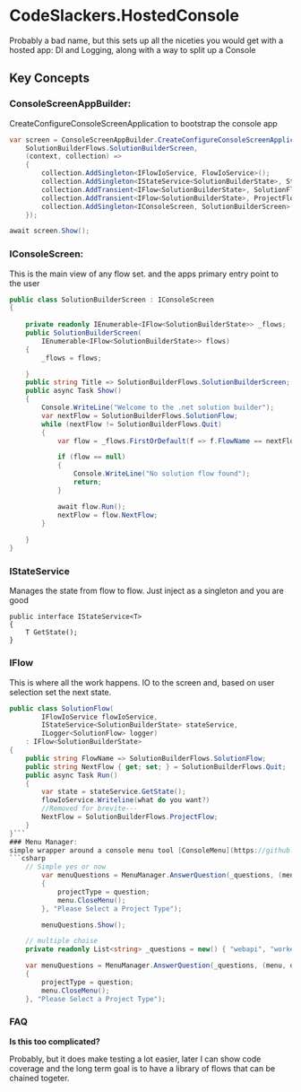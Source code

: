 # CodeSlackers.HostedConsole
Probably a bad name, but this sets up all the niceties you would get with a hosted app: DI and Logging, along with a way to split up a Console

## Key Concepts
### ConsoleScreenAppBuilder: 
CreateConfigureConsoleScreenApplication to bootstrap the console app 
```csharp
var screen = ConsoleScreenAppBuilder.CreateConfigureConsoleScreenApplication(
    SolutionBuilderFlows.SolutionBuilderScreen,
    (context, collection) =>
    {
        collection.AddSingleton<IFlowIoService, FlowIoService>();
        collection.AddSingleton<IStateService<SolutionBuilderState>, StateService>();
        collection.AddTransient<IFlow<SolutionBuilderState>, SolutionFlow>();
        collection.AddTransient<IFlow<SolutionBuilderState>, ProjectFlow>();
        collection.AddSingleton<IConsoleScreen, SolutionBuilderScreen>();
    });

await screen.Show();

```

### IConsoleScreen: 
This is the main view of any flow set.  and the apps primary entry point to the user
```csharp
public class SolutionBuilderScreen : IConsoleScreen
{
    
    private readonly IEnumerable<IFlow<SolutionBuilderState>> _flows;
    public SolutionBuilderScreen(
        IEnumerable<IFlow<SolutionBuilderState>> flows)
    {
        _flows = flows;

    }
    public string Title => SolutionBuilderFlows.SolutionBuilderScreen;
    public async Task Show()
    {
        Console.WriteLine("Welcome to the .net solution builder");
        var nextFlow = SolutionBuilderFlows.SolutionFlow;
        while (nextFlow != SolutionBuilderFlows.Quit)
        {
            var flow = _flows.FirstOrDefault(f => f.FlowName == nextFlow);

            if (flow == null)
            {
                Console.WriteLine("No solution flow found");
                return;
            }

            await flow.Run();
            nextFlow = flow.NextFlow;
        }
        
    }
}
```
### IStateService
Manages the state from flow to flow. Just inject as a singleton and you are good
```chsarp
public interface IStateService<T>
{
    T GetState();
}
```
### IFlow
This is where all the work happens. IO to the screen and, based on user selection set the next state.

```csharp
public class SolutionFlow(
        IFlowIoService flowIoService, 
        IStateService<SolutionBuilderState> stateService,
        ILogger<SolutionFlow> logger) 
    : IFlow<SolutionBuilderState>
{
    public string FlowName => SolutionBuilderFlows.SolutionFlow;
    public string NextFlow { get; set; } = SolutionBuilderFlows.Quit;
    public async Task Run()
    {
        var state = stateService.GetState();
        flowIoService.Writeline(what do you want?)
        //Removed for brevite---
        NextFlow = SolutionBuilderFlows.ProjectFlow;
    }
}```
### Menu Manager: 
simple wrapper around a console menu tool [ConsoleMenu](https://github.com/lechu445/ConsoleMenu)
```csharp
    // Simple yes or now
        var menuQuestions = MenuManager.AnswerQuestion(_questions, (menu, question) =>
        {
            projectType = question;
            menu.CloseMenu();
        }, "Please Select a Project Type");

        menuQuestions.Show();

    // multiple choise
    private readonly List<string> _questions = new() { "webapi", "worker", "blazor" };

    var menuQuestions = MenuManager.AnswerQuestion(_questions, (menu, question) =>
    {
        projectType = question;
        menu.CloseMenu();
    }, "Please Select a Project Type");


```
### FAQ
**Is this too complicated?**

Probably, but it does make testing a lot easier, later I can show code coverage and the long term goal is to have a library of flows that can be chained togeter.


